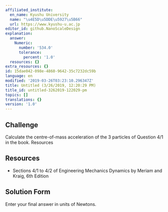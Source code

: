 ```yaml
---
affiliated_institute:
  en_name: Kyushu University
  name: "\u4E5D\u5DDE\u5927\u5B66"
  url: https://www.kyushu-u.ac.jp
editor_id: github.NanoScaleDesign
explanation:
  answer:
    Numeric:
      number: '534.0'
      tolerance:
        percent: '1.0'
  resources: {}
extra_resources: {}
id: 15dae042-098e-4860-9642-35c7232dc59b
language: en
modified: '2019-03-26T03:23:10.296347Z'
title: Untitled (3/26/2019, 12:20:29 PM)
title_id: untitled-3262019-122029-pm
topics: []
translations: {}
version: '1.0'
---
```


## Challenge
Calculate the centre-of-mass acceleration of the 3 particles of Question 4/1 in the book.
Resources


## Resources
- Sections 4/1 to 4/2 of Engineering Mechanics Dynamics by Meriam and Kraig, 6th Edition


## Solution Form

Enter your final answer in units of Newtons.

